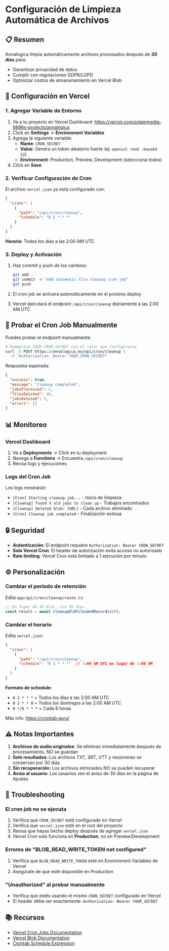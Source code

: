 # Configuración de Limpieza Automática de Archivos

## 📋 Resumen

Annalogica limpia automáticamente archivos procesados después de **30 días** para:
- Garantizar privacidad de datos
- Cumplir con regulaciones GDPR/LOPD
- Optimizar costos de almacenamiento en Vercel Blob

## 🔧 Configuración en Vercel

### 1. Agregar Variable de Entorno

1. Ve a tu proyecto en Vercel Dashboard: https://vercel.com/solammedia-9886s-projects/annalogica
2. Click en **Settings** → **Environment Variables**
3. Agrega la siguiente variable:
   - **Name**: `CRON_SECRET`
   - **Value**: Genera un token aleatorio fuerte (ej: `openssl rand -base64 32`)
   - **Environment**: Production, Preview, Development (selecciona todos)
4. Click en **Save**

### 2. Verificar Configuración de Cron

El archivo `vercel.json` ya está configurado con:

```json
{
  "crons": [
    {
      "path": "/api/cron/cleanup",
      "schedule": "0 2 * * *"
    }
  ]
}
```

**Horario**: Todos los días a las 2:00 AM UTC

### 3. Deploy y Activación

1. Haz commit y push de los cambios:
   ```bash
   git add .
   git commit -m "Add automatic file cleanup cron job"
   git push
   ```

2. El cron job se activará automáticamente en el próximo deploy

3. Vercel ejecutará el endpoint `/api/cron/cleanup` diariamente a las 2:00 AM UTC

## 🧪 Probar el Cron Job Manualmente

Puedes probar el endpoint manualmente:

```bash
# Reemplaza YOUR_CRON_SECRET con el valor que configuraste
curl -X POST https://annalogica.eu/api/cron/cleanup \
  -H "Authorization: Bearer YOUR_CRON_SECRET"
```

Respuesta esperada:
```json
{
  "success": true,
  "message": "Cleanup completed",
  "jobsProcessed": 5,
  "filesDeleted": 20,
  "jobsDeleted": 5,
  "errors": []
}
```

## 📊 Monitoreo

### Vercel Dashboard

1. Ve a **Deployments** → Click en tu deployment
2. Navega a **Functions** → Encuentra `/api/cron/cleanup`
3. Revisa logs y ejecuciones

### Logs del Cron Job

Los logs mostrarán:
- `[Cron] Starting cleanup job...` - Inicio de limpieza
- `[Cleanup] Found X old jobs to clean up` - Trabajos encontrados
- `[Cleanup] Deleted blob: [URL]` - Cada archivo eliminado
- `[Cron] Cleanup job completed` - Finalización exitosa

## 🔒 Seguridad

- **Autenticación**: El endpoint requiere `Authorization: Bearer CRON_SECRET`
- **Solo Vercel Cron**: El header de autorización evita acceso no autorizado
- **Rate limiting**: Vercel Cron está limitado a 1 ejecución por minuto

## ⚙️ Personalización

### Cambiar el período de retención

Edita `app/api/cron/cleanup/route.ts`:

```typescript
// En lugar de 30 días, usa 60 días
const result = await cleanupOldFilesAndRecords(60);
```

### Cambiar el horario

Edita `vercel.json`:

```json
{
  "crons": [
    {
      "path": "/api/cron/cleanup",
      "schedule": "0 3 * * *"  // 3:00 AM UTC en lugar de 2:00 AM
    }
  ]
}
```

**Formato de schedule**:
- `0 2 * * *` = Todos los días a las 2:00 AM UTC
- `0 2 * * 0` = Todos los domingos a las 2:00 AM UTC
- `0 */6 * * *` = Cada 6 horas

Más info: https://crontab.guru/

## ⚠️ Notas Importantes

1. **Archivos de audio originales**: Se eliminan inmediatamente después de procesamiento, NO se guardan
2. **Solo resultados**: Los archivos TXT, SRT, VTT y resúmenes se conservan por 30 días
3. **Sin recuperación**: Los archivos eliminados NO se pueden recuperar
4. **Aviso al usuario**: Los usuarios ven el aviso de 30 días en la página de Ajustes

## 🐛 Troubleshooting

### El cron job no se ejecuta

1. Verifica que `CRON_SECRET` esté configurado en Vercel
2. Verifica que `vercel.json` esté en el root del proyecto
3. Revisa que hayas hecho deploy después de agregar `vercel.json`
4. Vercel Cron solo funciona en **Production**, no en Preview/Development

### Errores de "BLOB_READ_WRITE_TOKEN not configured"

1. Verifica que `BLOB_READ_WRITE_TOKEN` esté en Environment Variables de Vercel
2. Asegúrate de que esté disponible en Production

### "Unauthorized" al probar manualmente

- Verifica que estés usando el mismo `CRON_SECRET` configurado en Vercel
- El header debe ser exactamente: `Authorization: Bearer YOUR_SECRET`

## 📚 Recursos

- [Vercel Cron Jobs Documentation](https://vercel.com/docs/cron-jobs)
- [Vercel Blob Documentation](https://vercel.com/docs/storage/vercel-blob)
- [Crontab Schedule Expression](https://crontab.guru/)
